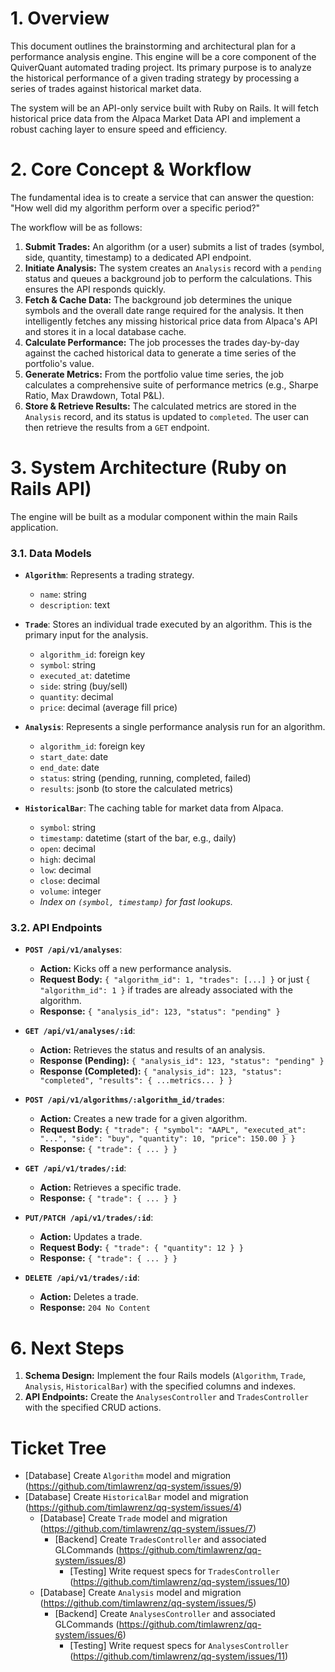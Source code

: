 # 1. Overview

This document outlines the brainstorming and architectural plan for a performance analysis engine. This engine will be a core component of the QuiverQuant automated trading project. Its primary purpose is to analyze the historical performance of a given trading strategy by processing a series of trades against historical market data.

The system will be an API-only service built with Ruby on Rails. It will fetch historical price data from the Alpaca Market Data API and implement a robust caching layer to ensure speed and efficiency.

# 2. Core Concept & Workflow

The fundamental idea is to create a service that can answer the question: "How well did my algorithm perform over a specific period?"

The workflow will be as follows:

1.  **Submit Trades:** An algorithm (or a user) submits a list of trades (symbol, side, quantity, timestamp) to a dedicated API endpoint.
2.  **Initiate Analysis:** The system creates an `Analysis` record with a `pending` status and queues a background job to perform the calculations. This ensures the API responds quickly.
3.  **Fetch & Cache Data:** The background job determines the unique symbols and the overall date range required for the analysis. It then intelligently fetches any missing historical price data from Alpaca's API and stores it in a local database cache.
4.  **Calculate Performance:** The job processes the trades day-by-day against the cached historical data to generate a time series of the portfolio's value.
5.  **Generate Metrics:** From the portfolio value time series, the job calculates a comprehensive suite of performance metrics (e.g., Sharpe Ratio, Max Drawdown, Total P&L).
6.  **Store & Retrieve Results:** The calculated metrics are stored in the `Analysis` record, and its status is updated to `completed`. The user can then retrieve the results from a `GET` endpoint.

# 3. System Architecture (Ruby on Rails API)

The engine will be built as a modular component within the main Rails application.

### 3.1. Data Models

*   **`Algorithm`**: Represents a trading strategy.
    *   `name`: string
    *   `description`: text

*   **`Trade`**: Stores an individual trade executed by an algorithm. This is the primary input for the analysis.
    *   `algorithm_id`: foreign key
    *   `symbol`: string
    *   `executed_at`: datetime
    *   `side`: string (buy/sell)
    *   `quantity`: decimal
    *   `price`: decimal (average fill price)

*   **`Analysis`**: Represents a single performance analysis run for an algorithm.
    *   `algorithm_id`: foreign key
    *   `start_date`: date
    *   `end_date`: date
    *   `status`: string (pending, running, completed, failed)
    *   `results`: jsonb (to store the calculated metrics)

*   **`HistoricalBar`**: The caching table for market data from Alpaca.
    *   `symbol`: string
    *   `timestamp`: datetime (start of the bar, e.g., daily)
    *   `open`: decimal
    *   `high`: decimal
    *   `low`: decimal
    *   `close`: decimal
    *   `volume`: integer
    *   *Index on `(symbol, timestamp)` for fast lookups.*

### 3.2. API Endpoints

*   **`POST /api/v1/analyses`**:
    *   **Action:** Kicks off a new performance analysis.
    *   **Request Body:** `{ "algorithm_id": 1, "trades": [...] }` or just `{ "algorithm_id": 1 }` if trades are already associated with the algorithm.
    *   **Response:** `{ "analysis_id": 123, "status": "pending" }`

*   **`GET /api/v1/analyses/:id`**:
    *   **Action:** Retrieves the status and results of an analysis.
    *   **Response (Pending):** `{ "analysis_id": 123, "status": "pending" }`
    *   **Response (Completed):** `{ "analysis_id": 123, "status": "completed", "results": { ...metrics... } }`

*   **`POST /api/v1/algorithms/:algorithm_id/trades`**:
    *   **Action:** Creates a new trade for a given algorithm.
    *   **Request Body:** `{ "trade": { "symbol": "AAPL", "executed_at": "...", "side": "buy", "quantity": 10, "price": 150.00 } }`
    *   **Response:** `{ "trade": { ... } }`

*   **`GET /api/v1/trades/:id`**:
    *   **Action:** Retrieves a specific trade.
    *   **Response:** `{ "trade": { ... } }`

*   **`PUT/PATCH /api/v1/trades/:id`**:
    *   **Action:** Updates a trade.
    *   **Request Body:** `{ "trade": { "quantity": 12 } }`
    *   **Response:** `{ "trade": { ... } }`

*   **`DELETE /api/v1/trades/:id`**:
    *   **Action:** Deletes a trade.
    *   **Response:** `204 No Content`

# 6. Next Steps

1.  **Schema Design:** Implement the four Rails models (`Algorithm`, `Trade`, `Analysis`, `HistoricalBar`) with the specified columns and indexes.
2.  **API Endpoints:** Create the `AnalysesController` and `TradesController` with the specified CRUD actions.

# Ticket Tree

*   [Database] Create `Algorithm` model and migration (https://github.com/timlawrenz/qq-system/issues/9)
*   [Database] Create `HistoricalBar` model and migration (https://github.com/timlawrenz/qq-system/issues/4)
    *   [Database] Create `Trade` model and migration (https://github.com/timlawrenz/qq-system/issues/7)
        *   [Backend] Create `TradesController` and associated GLCommands (https://github.com/timlawrenz/qq-system/issues/8)
            *   [Testing] Write request specs for `TradesController` (https://github.com/timlawrenz/qq-system/issues/10)
    *   [Database] Create `Analysis` model and migration (https://github.com/timlawrenz/qq-system/issues/5)
        *   [Backend] Create `AnalysesController` and associated GLCommands (https://github.com/timlawrenz/qq-system/issues/6)
            *   [Testing] Write request specs for `AnalysesController` (https://github.com/timlawrenz/qq-system/issues/11)